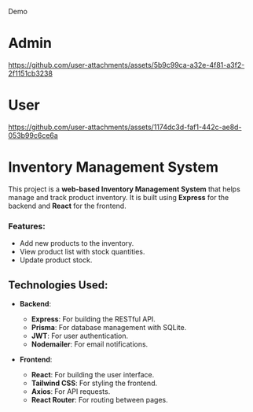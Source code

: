 Demo
# Admin
https://github.com/user-attachments/assets/5b9c99ca-a32e-4f81-a3f2-2f1151cb3238

# User
https://github.com/user-attachments/assets/1174dc3d-faf1-442c-ae8d-053b99c6ce6a



# Inventory Management System

This project is a **web-based Inventory Management System** that helps manage and track product inventory. It is built using **Express** for the backend and **React** for the frontend.

### Features:

-   Add new products to the inventory.
-   View product list with stock quantities.
-   Update product stock.

## Technologies Used:

-   **Backend**:
    
    -   **Express**: For building the RESTful API.
    -   **Prisma**: For database management with SQLite.
    -   **JWT**: For user authentication.
    -   **Nodemailer**: For email notifications.
-   **Frontend**:
    
    -   **React**: For building the user interface.
    -   **Tailwind CSS**: For styling the frontend.
    -   **Axios**: For API requests.
    -   **React Router**: For routing between pages.

